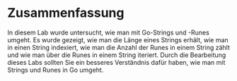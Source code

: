 # Zusammenfassung

In diesem Lab wurde untersucht, wie man mit Go-Strings und -Runes umgeht. Es wurde gezeigt, wie man die Länge eines Strings erhält, wie man in einen String indexiert, wie man die Anzahl der Runes in einem String zählt und wie man über die Runes in einem String iteriert. Durch die Bearbeitung dieses Labs sollten Sie ein besseres Verständnis dafür haben, wie man mit Strings und Runes in Go umgeht.
